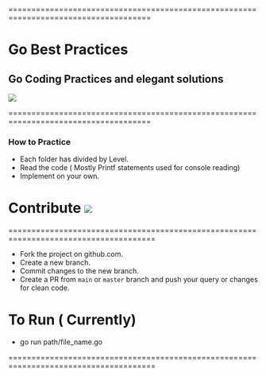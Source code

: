 =====================================================================================


# Go Best Practices 
## Go Coding Practices and elegant solutions

<img src=https://golang.org/doc/gopher/doc.png>



=====================================================================================


### How to Practice

 - Each folder has divided by Level. 
 - Read the code ( Mostly Printf statements used for console reading)
 - Implement on your own.


# Contribute <img src=https://golang.org/doc/gopher/talks.png>


======================================================================================

 - Fork the project on github.com.
 - Create a new branch.
 - Commit changes to the new branch.
 - Create a PR from `main` or `master` branch and push your query or changes for clean code.


# To Run ( Currently) 
  - go run path/file_name.go
  
  
  
======================================================================================
